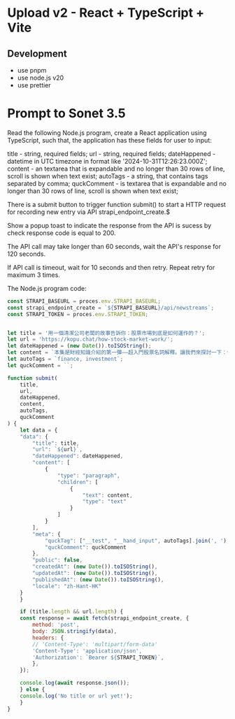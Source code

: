# Upload v2 - React + TypeScript + Vite

## Development

- use pnpm
- use node.js v20
- use prettier

# Prompt to Sonet 3.5

Read the following Node.js program, create a React application using TypeScript, such that,
the application has these fields for user to input:

title - string, required fields;
url - string, required fields;
dateHappened - datetime in UTC timezone in format like '2024-10-31T12:26:23.000Z';
content - an textarea that is expandable and no longer than 30 rows of line, scroll is shown when text exist;
autoTags - a string, that contains tags separated by comma;
quckComment - is textarea that is expandable and no longer than 30 rows of line, scroll is shown when text exist;

There is a submit button to trigger function submit() to start a HTTP request for recording new entry via API strapi_endpoint_create.$

Show a popup toast to indicate the response from the API is sucess by check response code is equal to 200.

The API call may take longer than 60 seconds, wait the API's response for 120 seconds.

If API call is timeout, wait for 10 seconds and then retry. Repeat retry for maximum 3 times.

The Node.js program code:

```js
const STRAPI_BASEURL = proces.env.STRAPI_BASEURL;
const strapi_endpoint_create = `${STRAPI_BASEURL}/api/newstreams`;
const STRAPI_TOKEN = proces.env.STRAPI_TOKEN;


let title = '用一個清潔公司老闆的故事告訴你：股票市場到底是如何運作的？';
let url = 'https://kopu.chat/how-stock-market-work/';
let dateHappened = (new Date()).toISOString();
let content = `本集是財經知識介紹的第一彈——超入門股票名詞解釋。讓我們來探討一下：你有沒有想過，你手上的那張股票是怎麼來的？企業發行股票的目的是什麼？股票要去哪裡買跟賣？怎麼看一支股票適不適合買？投資銀行聽起來很厲害但到底在做什麼？`;
let autoTags = `finance, investment`;
let quckComment = ``;

function submit(
    title,
    url,
    dateHappened,
    content,
    autoTags,
    quckComment
) {
    let data = {
    "data": {
        "title": title,
        "url": `${url}`,
        "dateHappened": dateHappened,
        "content": [
            {
                "type": "paragraph",
                "children": [
                    {
                        "text": content,
                        "type": "text"
                    }
                ]
            }
        ],
        "meta": {
            "quckTag": ["__test", "__hand_input", autoTags].join(', '),
            "quckComment": quckComment
        },
        "public": false,
        "createdAt": (new Date()).toISOString(),
        "updatedAt": (new Date()).toISOString(),
        "publishedAt": (new Date()).toISOString(),
        "locale": "zh-Hant-HK"
    }
    }

    if (title.length && url.length) {
    const response = await fetch(strapi_endpoint_create, {
        method: 'post',
        body: JSON.stringify(data),
        headers: {
        // 'Content-Type': 'multipart/form-data'
        'Content-Type': 'application/json',
        'Authorization': `Bearer ${STRAPI_TOKEN}`,
        },
    });

    console.log(await response.json());
    } else {
    console.log('No title or url yet!');
    }
}
```
